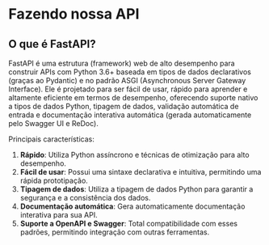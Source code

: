 #  Fazendo nossa API

## O que é FastAPI?

FastAPI é uma estrutura (framework) web de alto desempenho para construir APIs com Python 3.6+ baseada em tipos de dados declarativos (graças ao Pydantic) e no padrão ASGI (Asynchronous Server Gateway Interface). Ele é projetado para ser fácil de usar, rápido para aprender e altamente eficiente em termos de desempenho, oferecendo suporte nativo a tipos de dados Python, tipagem de dados, validação automática de entrada e documentação interativa automática (gerada automaticamente pelo Swagger UI e ReDoc).

Principais características:

1. **Rápido**: Utiliza Python assíncrono e técnicas de otimização para alto desempenho.
2. **Fácil de usar**: Possui uma sintaxe declarativa e intuitiva, permitindo uma rápida prototipação.
3. **Tipagem de dados**: Utiliza a tipagem de dados Python para garantir a segurança e a consistência dos dados.
4. **Documentação automática**: Gera automaticamente documentação interativa para sua API.
5. **Suporte a OpenAPI e Swagger**: Total compatibilidade com esses padrões, permitindo integração com outras ferramentas.

